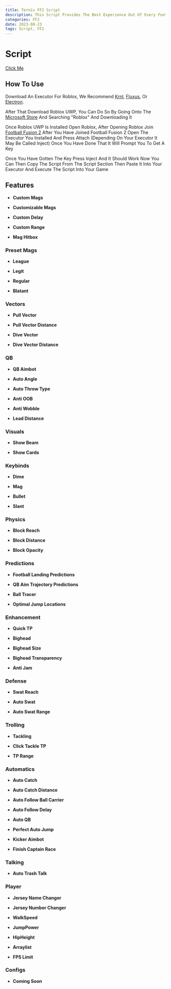 ```yaml
---
title: Ternix FF2 Script
description: This Script Provides The Best Experience Out Of Every Football Fusion 2 Script Having the Same Features As Paid Scripts And More
categories: FF2
date: 2023-08-23
tags: Script, FF2
---
```




<!-- more -->



# Script
[Click Me](https://rblx-scripts.github.io/ternixff2)


## How To Use

Download An Executor For Roblox, We Recommend [Krnl](https://krnl.place/), [Fluxus](https://fluxteam.net), Or [Electron](https://ryos.lol).

After That Download Roblox UWP, You Can Do So By Going Onto The [Microsoft Store](https://apps.microsoft.com/store/apps) And Searching "Roblox" And Downloading It

Once Roblox UWP Is Installed Open Roblox, After Opening Roblox Join [Football Fusion 2](https://www.roblox.com/games/8204899140/Football-Fusion-2) After You Have Joined Football Fusion 2 Open The Executor You Installed And Press Attach (Depending On Your Executor It May Be Called Inject) Once You Have Done That It Will Prompt You To Get A Key

Once You Have Gotten The Key Press Inject And It Should Work Now You Can Then Copy The Script From The Script Section Then Paste It Into Your Executor And Execute The Script Into Your Game




## Features

* **Custom Mags**

* **Customizable Mags**

* **Custom Delay**

* **Custom Range**

* **Mag Hitbox**

### Preset Mags

* **League**
  
* **Legit**
  
* **Regular**
  
* **Blatant**

### Vectors

* **Pull Vector**
  
* **Pull Vector Distance**
  
* **Dive Vector**
  
* **Dive Vector Distance**

### QB

* **QB Aimbot**

* **Auto Angle**

* **Auto Throw Type**

* **Anti OOB**

* **Anti Wobble**

* **Lead Distance**

### Visuals

* **Show Beam**

* **Show Cards**

### Keybinds

* **Dime**

* **Mag**

* **Bullet**

* **Slant**

### Physics

* **Block Reach**

* **Block Distance**

* **Block Opacity**

### Predictions

* **Football Landing Predictions**

* **QB Aim Trajectory Predictions**

* **Ball Tracer**

* **Optimal Jump Locations**

### Enhancement

* **Quick TP**

* **Bighead**
  
* **Bighead Size**
  
* **Bighead Transparency**
  
* **Anti Jam**

### Defense

* **Swat Reach**

* **Auto Swat**

* **Auto Swat Range**

### Trolling

* **Tackling**

* **Click Tackle TP**

* **TP Range**

### Automatics

* **Auto Catch**

* **Auto Catch Distance**

* **Auto Follow Ball Carrier**

* **Auto Follow Delay**

* **Auto QB**

* **Perfect Auto Jump**

* **Kicker Aimbot**

* **Finish Captain Race**

### Talking

* **Auto Trash Talk**

### Player

* **Jersey Name Changer**

* **Jersey Number Changer**

* **WalkSpeed**

* **JumpPower**

* **HipHeight**

* **Arraylist**

* **FPS Limit**

### Configs

* **Coming Soon**

